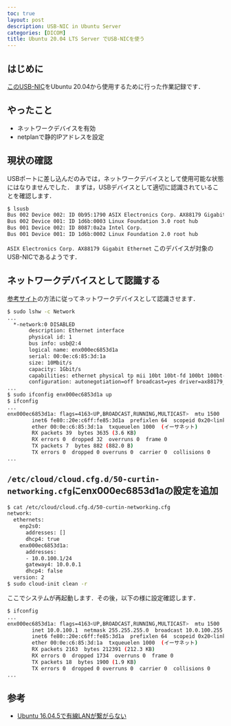 ```yaml
---
toc: true
layout: post
description: USB-NIC in Ubuntu Server
categories: [DICOM]
title: Ubuntu 20.04 LTS Server でUSB-NICを使う
---
```


## はじめに
[このUSB-NIC](https://www.amazon.co.jp/gp/product/B0871W1WPJ)をUbuntu 20.04から使用するために行った作業記録です．

## やったこと
* ネットワークデバイスを有効
* netplanで静的IPアドレスを設定

## 現状の確認
USBポートに差し込んだのみでは，ネットワークデバイスとして使用可能な状態にはなりませんでした．
まずは，USBデバイスとして適切に認識されていることを確認します．

```bash
$ lsusb
Bus 002 Device 002: ID 0b95:1790 ASIX Electronics Corp. AX88179 Gigabit Ethernet
Bus 002 Device 001: ID 1d6b:0003 Linux Foundation 3.0 root hub
Bus 001 Device 002: ID 8087:0a2a Intel Corp.
Bus 001 Device 001: ID 1d6b:0002 Linux Foundation 2.0 root hub
```

`ASIX Electronics Corp. AX88179 Gigabit Ethernet` このデバイスが対象のUSB-NICであるようです．

## ネットワークデバイスとして認識する
[参考サイト](https://qiita.com/tackey/items/794ea92e5cb31f9febbc)の方法に従ってネットワークデバイスとして認識させます．

```bash
$ sudo lshw -c Network
...
  *-network:0 DISABLED
       description: Ethernet interface
       physical id: 1
       bus info: usb@2:4
       logical name: enx000ec6853d1a
       serial: 00:0e:c6:85:3d:1a
       size: 10Mbit/s
       capacity: 1Gbit/s
       capabilities: ethernet physical tp mii 10bt 10bt-fd 100bt 100bt-fd 1000bt 1000bt-fd autonegotiation
       configuration: autonegotiation=off broadcast=yes driver=ax88179_178a duplex=half link=no multicast=yes port=MII speed=10Mbit/s
...
$ sudo ifconfig enx000ec6853d1a up
$ ifconfig
...
enx000ec6853d1a: flags=4163<UP,BROADCAST,RUNNING,MULTICAST>  mtu 1500
        inet6 fe80::20e:c6ff:fe85:3d1a  prefixlen 64  scopeid 0x20<link>
        ether 00:0e:c6:85:3d:1a  txqueuelen 1000  (イーサネット)
        RX packets 39  bytes 3635 (3.6 KB)
        RX errors 0  dropped 32  overruns 0  frame 0
        TX packets 7  bytes 882 (882.0 B)
        TX errors 0  dropped 0 overruns 0  carrier 0  collisions 0
...
```

## `/etc/cloud/cloud.cfg.d/50-curtin-networking.cfg`にenx000ec6853d1aの設定を追加

```bash
$ cat /etc/cloud/cloud.cfg.d/50-curtin-networking.cfg
network:
  ethernets:
    enp2s0:
      addresses: []
      dhcp4: true
    enx000ec6853d1a:
      addresses:
      - 10.0.100.1/24
      gateway4: 10.0.0.1
      dhcp4: false
  version: 2
$ sudo cloud-init clean -r
```

ここでシステムが再起動します．その後，以下の様に設定確認します．

```bash
$ ifconfig
...
enx000ec6853d1a: flags=4163<UP,BROADCAST,RUNNING,MULTICAST>  mtu 1500
        inet 10.0.100.1  netmask 255.255.255.0  broadcast 10.0.100.255
        inet6 fe80::20e:c6ff:fe85:3d1a  prefixlen 64  scopeid 0x20<link>
        ether 00:0e:c6:85:3d:1a  txqueuelen 1000  (イーサネット)
        RX packets 2163  bytes 212391 (212.3 KB)
        RX errors 0  dropped 1734  overruns 0  frame 0
        TX packets 18  bytes 1900 (1.9 KB)
        TX errors 0  dropped 0 overruns 0  carrier 0  collisions 0
...
```

## 参考
* [Ubuntu 16.04.5で有線LANが繋がらない](https://qiita.com/tackey/items/794ea92e5cb31f9febbc)